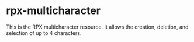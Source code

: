 # rpx-multicharacter
This is the RPX multicharacter resource. It allows the creation, deletion, and selection of up to 4 characters.
